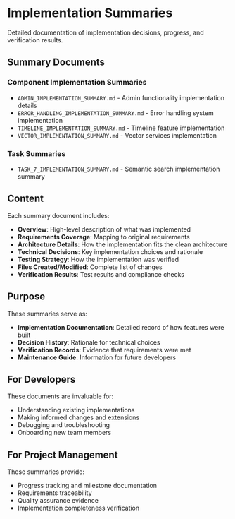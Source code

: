 # Implementation Summaries

Detailed documentation of implementation decisions, progress, and verification results.

## Summary Documents

### Component Implementation Summaries
- `ADMIN_IMPLEMENTATION_SUMMARY.md` - Admin functionality implementation details
- `ERROR_HANDLING_IMPLEMENTATION_SUMMARY.md` - Error handling system implementation
- `TIMELINE_IMPLEMENTATION_SUMMARY.md` - Timeline feature implementation
- `VECTOR_IMPLEMENTATION_SUMMARY.md` - Vector services implementation

### Task Summaries
- `TASK_7_IMPLEMENTATION_SUMMARY.md` - Semantic search implementation summary

## Content

Each summary document includes:
- **Overview**: High-level description of what was implemented
- **Requirements Coverage**: Mapping to original requirements
- **Architecture Details**: How the implementation fits the clean architecture
- **Technical Decisions**: Key implementation choices and rationale
- **Testing Strategy**: How the implementation was verified
- **Files Created/Modified**: Complete list of changes
- **Verification Results**: Test results and compliance checks

## Purpose

These summaries serve as:
- **Implementation Documentation**: Detailed record of how features were built
- **Decision History**: Rationale for technical choices
- **Verification Records**: Evidence that requirements were met
- **Maintenance Guide**: Information for future developers

## For Developers

These documents are invaluable for:
- Understanding existing implementations
- Making informed changes and extensions
- Debugging and troubleshooting
- Onboarding new team members

## For Project Management

These summaries provide:
- Progress tracking and milestone documentation
- Requirements traceability
- Quality assurance evidence
- Implementation completeness verification